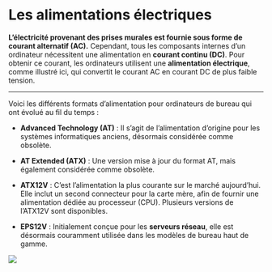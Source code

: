 # Les alimentations électriques


**L’électricité provenant des prises murales est fournie sous forme de courant alternatif (AC).** Cependant, tous les composants internes d’un ordinateur nécessitent une alimentation en **courant continu (DC)**. Pour obtenir ce courant, les ordinateurs utilisent une **alimentation électrique**, comme illustré ici, qui convertit le courant AC en courant DC de plus faible tension.

---

Voici les différents formats d’alimentation pour ordinateurs de bureau qui ont évolué au fil du temps :

- **Advanced Technology (AT)** : Il s’agit de l’alimentation d’origine pour les systèmes informatiques anciens, désormais considérée comme obsolète.

- **AT Extended (ATX)** : Une version mise à jour du format AT, mais également considérée comme obsolète.

- **ATX12V** : C’est l’alimentation la plus courante sur le marché aujourd’hui. Elle inclut un second connecteur pour la carte mère, afin de fournir une alimentation dédiée au processeur (CPU). Plusieurs versions de l’ATX12V sont disponibles.

- **EPS12V** : Initialement conçue pour les **serveurs réseau**, elle est désormais couramment utilisée dans les modèles de bureau haut de gamme.


<img class="img-center" src="C:\Users\anesc\OneDrive\Bureau\GIT_MNS\prise-de-notes-ANESC0\images\Cisco\Pasted image 20241216165702.png">



